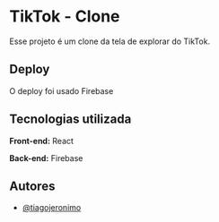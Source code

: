 
# TikTok - Clone

Esse projeto é um clone da tela de explorar do TikTok.


## Deploy

O deploy foi usado Firebase

## Tecnologias utilizada

**Front-end:** React

**Back-end:** Firebase


## Autores

- [@tiagojeronimo](https://www.github.com/tiago-jeronimo)

